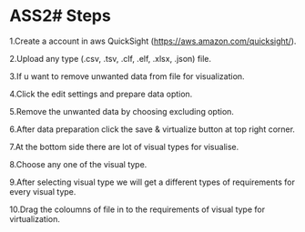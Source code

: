 # ASS2# Steps

1.Create a account in aws QuickSight (https://aws.amazon.com/quicksight/).

2.Upload any type (.csv, .tsv, .clf, .elf, .xlsx, .json) file.

3.If u want to remove unwanted data from file for visualization.

4.Click  the edit settings and prepare data option.

5.Remove the unwanted data  by choosing excluding option.

6.After data preparation click the save & virtualize button at top right corner.

7.At the bottom side there are lot of visual types for visualise.

8.Choose any one of the visual type.

9.After selecting visual type we will get a different types of  requirements for every visual type.

10.Drag the coloumns of file in to the requirements of visual type  for virtualization.
